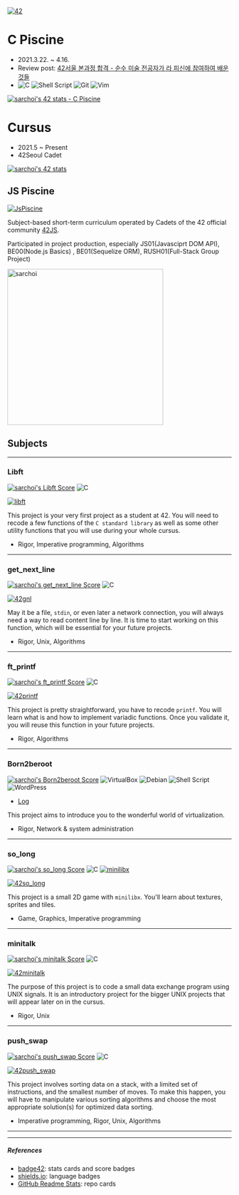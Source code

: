 [![42](https://img.shields.io/badge/BornToCode-sarchoi-292D39?style=for-the-badge&logo=42&labelColor=292D39&color=ffc222)](https://42seoul.kr/)

# C Piscine

- 2021.3.22. ~ 4.16.
- Review post: [42서울 본과정 합격 - 순수 미술 전공자가 라 피신에 참여하여 배운 것들](https://blog.srngch.com/42seoul-la-piscine/)
- ![C](https://img.shields.io/badge/c-%2300599C.svg?style=flat-square&logo=c&logoColor=white) ![Shell Script](https://img.shields.io/badge/shell_script-%23121011.svg?style=flat-square&logo=gnu-bash&logoColor=white) ![Git](https://img.shields.io/badge/git-%23F05033.svg?style=flat-square&logo=git&logoColor=white) ![Vim](https://img.shields.io/badge/Vim-009331?style=flat-square&logo=Vim&logoColor=white)

[![sarchoi's 42 stats - C Piscine](https://badge42.herokuapp.com/api/stats/sarchoi?cursus=C%20Piscine)](https://github.com/srngch)

# Cursus

- 2021.5 ~ Present
- 42Seoul Cadet

[![sarchoi's 42 stats](https://badge42.herokuapp.com/api/stats/sarchoi?privacyName=true)](https://github.com/srngch/42Seoul)

## JS Piscine

[![JsPiscine](https://github-readme-stats.vercel.app/api/pin/?username=42js&repo=piscine&show_owner=true)](https://github.com/42js/piscine)

Subject-based short-term curriculum operated by Cadets of the 42 official community [42JS](https://github.com/42js).

Participated in project production, especially JS01(Javasciprt DOM API), BE00(Node.js Basics) , BE01(Sequelize ORM), RUSH01(Full-Stack Group Project)

<a href="https://github.com/42js/js-piscine-beta-2021-08">
  <img src="https://42js.vercel.app/api/v1/certificate/js-piscine-beta/staff/sarchoi" alt="sarchoi" width="350px" />
</a>

## Subjects

---

### Libft 

[![sarchoi's Libft Score](https://badge42.herokuapp.com/api/project/sarchoi/Libft)](https://projects.intra.42.fr/42cursus-libft/sarchoi) ![C](https://img.shields.io/badge/c-%2300599C.svg?style=for-the-badge&logo=c&logoColor=white) 

[![libft](https://github-readme-stats.vercel.app/api/pin/?username=srngch&repo=42libft&show_owner=true)](https://github.com/srngch/42libft)


This project is your very first project as a student at 42. You will need to recode a few functions of the `C standard library` as well as some other utility functions that you will use during your whole cursus.
	
- Rigor, Imperative programming, Algorithms
	
---

### get_next_line

[![sarchoi's get_next_line Score](https://badge42.herokuapp.com/api/project/sarchoi/get_next_line)](https://projects.intra.42.fr/42cursus-get_next_line/sarchoi) ![C](https://img.shields.io/badge/c-%2300599C.svg?style=for-the-badge&logo=c&logoColor=white) 

[![42gnl](https://github-readme-stats.vercel.app/api/pin/?username=srngch&repo=42gnl&show_owner=true)](https://github.com/srngch/42gnl)

May it be a file, `stdin`, or even later a network connection, you will always need a way to read content line by line. It is time to start working on this function, which will be essential for your future projects.

- Rigor, Unix, Algorithms

---

### ft_printf
[![sarchoi's ft_printf Score](https://badge42.herokuapp.com/api/project/sarchoi/ft_printf)](https://projects.intra.42.fr/42cursus-ft_printf/sarchoi) ![C](https://img.shields.io/badge/c-%2300599C.svg?style=for-the-badge&logo=c&logoColor=white) 

[![42printf](https://github-readme-stats.vercel.app/api/pin/?username=srngch&repo=42printf&show_owner=true)](https://github.com/srngch/42printf)

This project is pretty straightforward, you have to recode `printf`. You will learn what is and how to implement variadic functions. Once you validate it, you will reuse this function in your future projects.

- Rigor, Algorithms

---

### Born2beroot
[![sarchoi's Born2beroot Score](https://badge42.herokuapp.com/api/project/sarchoi/Born2beroot)](https://projects.intra.42.fr/born2beroot/sarchoi) ![VirtualBox](https://img.shields.io/badge/VirtualBox-193861?style=for-the-badge&logo=VirtualBox) ![Debian](https://img.shields.io/badge/Debian-D70A53?style=for-the-badge&logo=debian&logoColor=white) ![Shell Script](https://img.shields.io/badge/shell_script-%23121011.svg?style=for-the-badge&logo=gnu-bash&logoColor=white) ![WordPress](https://img.shields.io/badge/WordPress-%23117AC9.svg?style=for-the-badge&logo=WordPress&logoColor=white)

- [Log](https://srngch.github.io/born2beroot/)

This project aims to introduce you to the wonderful world of virtualization.

- Rigor, Network & system administration

---

### so_long
[![sarchoi's so_long Score](https://badge42.herokuapp.com/api/project/sarchoi/so_long)](https://projects.intra.42.fr/so_long/sarchoi) ![C](https://img.shields.io/badge/c-%2300599C.svg?style=for-the-badge&logo=c&logoColor=white) [![minilibx](https://img.shields.io/badge/minilibx-_?style=for-the-badge&color=555555)](https://github.com/42Paris/minilibx-linux)

[![42so_long](https://github-readme-stats.vercel.app/api/pin/?username=srngch&repo=42so_long&show_owner=true)](https://github.com/srngch/42so_long)

This project is a small 2D game with `minilibx`. You'll learn about textures, sprites and tiles.

- Game, Graphics, Imperative programming

---

### minitalk

[![sarchoi's minitalk Score](https://badge42.herokuapp.com/api/project/sarchoi/minitalk)](https://projects.intra.42.fr/minitalk/sarchoi) ![C](https://img.shields.io/badge/c-%2300599C.svg?style=for-the-badge&logo=c&logoColor=white) 

[![42minitalk](https://github-readme-stats.vercel.app/api/pin/?username=srngch&repo=42minitalk&show_owner=true)](https://github.com/srngch/42minitalk)

The purpose of this project is to code a small data exchange program using UNIX signals. It is an introductory project for the bigger UNIX projects that will appear later on in the cursus.

- Rigor, Unix

---

### push_swap

[![sarchoi's push_swap Score](https://badge42.herokuapp.com/api/project/sarchoi/push_swap)](https://projects.intra.42.fr/push_swap/sarchoi) ![C](https://img.shields.io/badge/c-%2300599C.svg?style=for-the-badge&logo=c&logoColor=white) 

[![42push_swap](https://github-readme-stats.vercel.app/api/pin/?username=srngch&repo=42push_swap&show_owner=true)](https://github.com/srngch/42push_swap)

This project involves sorting data on a stack, with a limited set of instructions, and the smallest number of moves. To make this happen, you will have to manipulate various sorting algorithms and choose the most appropriate solution(s) for optimized data sorting.

- Imperative programming, Rigor, Unix, Algorithms

---
---

##### References
- [badge42](https://github.com/JaeSeoKim/badge42): stats cards and score badges
- [shields.io](https://shields.io/): language badges
- [GitHub Readme Stats](https://github.com/anuraghazra/github-readme-stats): repo cards
